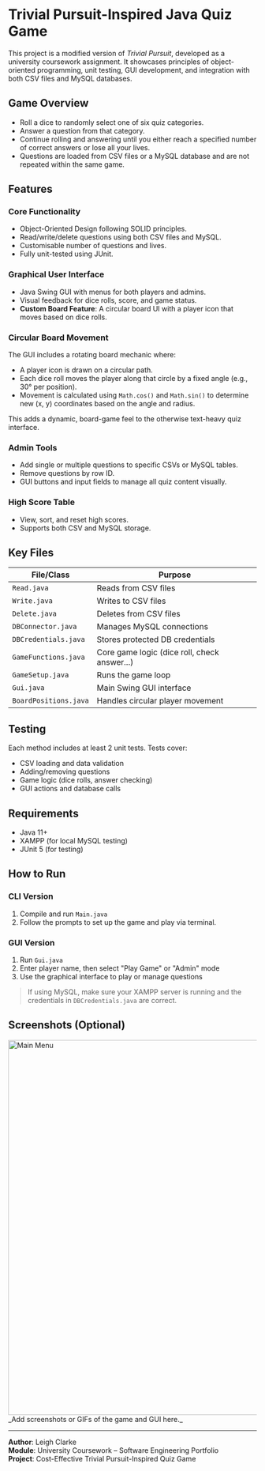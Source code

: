 # Trivial Pursuit-Inspired Java Quiz Game

This project is a modified version of *Trivial Pursuit*, developed as a university coursework assignment. It showcases principles of object-oriented programming, unit testing, GUI development, and integration with both CSV files and MySQL databases.

##  Game Overview

- Roll a dice to randomly select one of six quiz categories.
- Answer a question from that category.
- Continue rolling and answering until you either reach a specified number of correct answers or lose all your lives.
- Questions are loaded from CSV files or a MySQL database and are not repeated within the same game.

##  Features

###  Core Functionality
- Object-Oriented Design following SOLID principles.
- Read/write/delete questions using both CSV files and MySQL.
- Customisable number of questions and lives.
- Fully unit-tested using JUnit.

###  Graphical User Interface
- Java Swing GUI with menus for both players and admins.
- Visual feedback for dice rolls, score, and game status.
- **Custom Board Feature**: A circular board UI with a player icon that moves based on dice rolls.

###  Circular Board Movement
The GUI includes a rotating board mechanic where:
- A player icon is drawn on a circular path.
- Each dice roll moves the player along that circle by a fixed angle (e.g., 30° per position).
- Movement is calculated using `Math.cos()` and `Math.sin()` to determine new (x, y) coordinates based on the angle and radius.

This adds a dynamic, board-game feel to the otherwise text-heavy quiz interface.

###  Admin Tools
- Add single or multiple questions to specific CSVs or MySQL tables.
- Remove questions by row ID.
- GUI buttons and input fields to manage all quiz content visually.

###  High Score Table
- View, sort, and reset high scores.
- Supports both CSV and MySQL storage.

## Key Files

| File/Class             | Purpose                                      |
|------------------------|----------------------------------------------|
| `Read.java`            | Reads from CSV files                         |
| `Write.java`           | Writes to CSV files                          |
| `Delete.java`          | Deletes from CSV files                       |
| `DBConnector.java`     | Manages MySQL connections                    |
| `DBCredentials.java`   | Stores protected DB credentials              |
| `GameFunctions.java`   | Core game logic (dice roll, check answer...) |
| `GameSetup.java`       | Runs the game loop                           |
| `Gui.java`             | Main Swing GUI interface                     |
| `BoardPositions.java`  | Handles circular player movement             |

##  Testing

Each method includes at least 2 unit tests. Tests cover:
- CSV loading and data validation
- Adding/removing questions
- Game logic (dice rolls, answer checking)
- GUI actions and database calls

##  Requirements

- Java 11+
- XAMPP (for local MySQL testing)
- JUnit 5 (for testing)

##  How to Run

### CLI Version
1. Compile and run `Main.java`
2. Follow the prompts to set up the game and play via terminal.

### GUI Version
1. Run `Gui.java`
2. Enter player name, then select "Play Game" or "Admin" mode
3. Use the graphical interface to play or manage questions

>  If using MySQL, make sure your XAMPP server is running and the credentials in `DBCredentials.java` are correct.

##  Screenshots (Optional)
<img width="1181" height="759" alt="Main Menu" src="https://github.com/user-attachments/assets/3f5a3f3d-9f9e-4d28-ac45-9a43f9dae576" />
_Add screenshots or GIFs of the game and GUI here._

---

**Author**: Leigh Clarke  
**Module**: University Coursework – Software Engineering Portfolio  
**Project**: Cost-Effective Trivial Pursuit-Inspired Quiz Game


